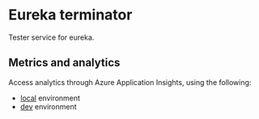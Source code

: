 # Eureka terminator
Tester service for eureka.

## Metrics and analytics
Access analytics through Azure Application Insights, using the following:
- [local](https://analytics.applicationinsights.io/subscriptions/fcb1f62a-582d-445d-89b4-f555390ff683/resourcegroups/eureka-terminator-local/components/eureka-terminator-local#/discover/home?apptype=Node.JS) environment
- [dev](https://analytics.applicationinsights.io/subscriptions/fcb1f62a-582d-445d-89b4-f555390ff683/resourcegroups/eureka-terminator-dev/components/eureka-terminator-dev#/discover/query/results/table?apptype=Node.JS) environment
